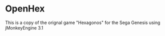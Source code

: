 # OpenHex
This is a copy of the orignal game "Hexagonos" for the Sega Genesis using jMonkeyEngine 3.1
